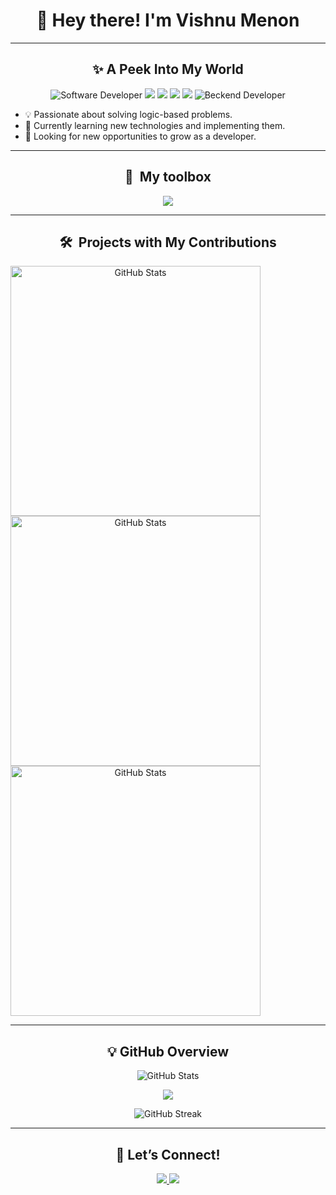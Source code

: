 <h1 align="center">👋 Hey there! I'm Vishnu Menon</h1>

<!-- <p align="center">
  <img src="https://raw.githubusercontent.com/MenonVishnu/MenonVishnu/dev/Assets/Photo.svg" width="400">
 </p> -->

---

<h2 align="center">✨ A Peek Into My World</h2>

<p align="center">
  <img src="https://img.shields.io/badge/Software%20Developer-white" alt="Software Developer">
  <img src="https://img.shields.io/badge/React%20JS-%2361DAFB.svg?style=flat-square&logo=react&logoColor=white">
  <img src="https://img.shields.io/badge/Node.js-%23339933.svg?style=flat-square&logo=node.js&logoColor=white">
  <img src="https://img.shields.io/badge/Go-%2300ADD8?style=flat-square&logo=go&logoColor=white">
   <img src="https://img.shields.io/badge/express.js-lightgrey?style=flat-square&logo=express&logoColor=white">
   <img src="https://img.shields.io/badge/Backend%20Developer-white" alt="Beckend Developer">
</p>

<ul>
  <li>💡 Passionate about solving logic-based problems.</li>
  <li>🌱 Currently learning new technologies and implementing them.</li>
  <li>🚀 Looking for new opportunities to grow as a developer.</li>
</ul>

---

<h2 align="center">🧰 &nbsp;My toolbox</h2>

<p align="center">
  <img src="https://skillicons.dev/icons?i=go,nodejs,express,react,vscode,js,html,css,mongodb,git,github,redis,docker" />
</p>

---

<h2 align="center">🛠️ &nbsp;Projects with My Contributions</h2>
<span align="center">
    <a>
    <img width="400" align="center" src="https://github-readme-stats.vercel.app/api/pin/?username=dipeshsanil&repo=CUB&bg_color=0d1116&title_color=ce09ec&text_color=a4aacb&icon_color=007ec6)" alt="GitHub Stats">
    </a>
    <a>
    <img width="400" align="center" src="https://github-readme-stats.vercel.app/api/pin/?username=dipeshsanil&repo=SIH_SS604_demo&bg_color=0d1116&title_color=ce09ec&text_color=a4aacb&icon_color=007ec6)" alt="GitHub Stats">
    </a>
    <a>
    <img width="400" align="center" src="https://github-readme-stats.vercel.app/api/pin/?username=dipeshsanil&repo=NFT-Marketplace&bg_color=0d1116&title_color=ce09ec&text_color=a4aacb&icon_color=007ec6)" alt="GitHub Stats">
    </a>
</span>

---

<h2 align="center">💡 GitHub Overview</h2>

<p align="center">
  <img src="https://github-readme-stats.vercel.app/api?username=MenonVishnu&show_icons=true&theme=great-gatsby&hide=issues,contribs&show=prs_merged" alt="GitHub Stats">
</p>
<p align="center">
  <img align="center" src="https://github-readme-stats.vercel.app/api/top-langs?username=MenonVishnu&layout=compact&langs_count=8&card_width=320&hide=jupyter%20notebook&theme=dark" />
</p>
<p align="center">
  <img src="https://github-readme-streak-stats.herokuapp.com/?user=MenonVishnu&theme=dark" alt="GitHub Streak">
</p>

---

<h2 align="center">💬 Let’s Connect!</h2>

<p align="center">
  <a href="https://www.linkedin.com/in/menonvishnu01" target="_blank">
    <img src="https://img.shields.io/badge/LinkedIn-0A66C2?style=for-the-badge&logo=linkedin&logoColor=white">
  </a>
  <a href="mailto:menonvishnu26@gmail.com">
    <img src="https://img.shields.io/badge/Email-%23D14836.svg?style=for-the-badge&logo=gmail&logoColor=white">
  </a>
</p>

